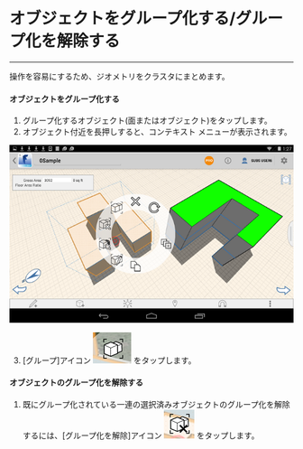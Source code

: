 

# オブジェクトをグループ化する/グループ化を解除する

---

操作を容易にするため、ジオメトリをクラスタにまとめます。

#### オブジェクトをグループ化する

1. グループ化するオブジェクト(面またはオブジェクト)をタップします。
2. オブジェクト付近を長押しすると、コンテキスト メニューが表示されます。

![](Images/GUID-9E576883-3FF6-4927-AF95-496D36EC6176-low.png)

3. [グループ]アイコン ![](Images/GUID-707B7A65-A41E-4902-AE27-EAE8AA30DAF5-low.png) をタップします。
#### オブジェクトのグループ化を解除する

1. 既にグループ化されている一連の選択済みオブジェクトのグループ化を解除するには、[グループ化を解除]アイコン ![](Images/GUID-5CCA5633-E2DA-42A9-BD53-ED3D3E053650-low.png) をタップします。

